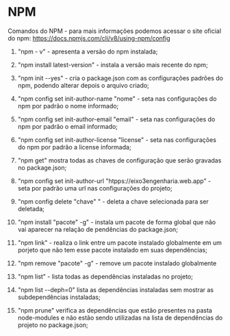 # NPM

Comandos do NPM - para mais informações podemos acessar o site oficial do npm: https://docs.npmjs.com/cli/v8/using-npm/config

1. "npm - v" - apresenta a versão do npm instalada;

2. "npm install latest-version" - instala a versão mais recente do npm;

3. "npm init --yes" - cria o package.json com as configurações padrões do npm, podendo alterar depois o arquivo criado;

4. "npm config set init-author-name "nome" - seta nas configurações do npm por padrão o nome informado;

5. "npm config set init-author-email "email" - seta nas configurações do npm por padrão o email informado; 

6. "npm config set init-author-license "license" - seta nas configurações do npm por padrão a license informada;

7. "npm get" mostra todas as chaves de configuração que serão gravadas no package.json;

8. "npm config set init-author-url "htpps://eixo3engenharia.web.app" - seta por padrão uma url nas configurações do projeto;

9. "npm config delete "chave" " - deleta a chave selecionada para ser deletada;

10. "npm install "pacote" -g" - instala um pacote de forma global que não vai aparecer na relação de pendências do package.json;

11. "npm link" - realiza o link entre um pacote instalado globalmente em um porjeto que não tem esse pacote instalado em suas dependências; 

12. "npm remove "pacote" -g" - remove um pacote instalado globalmente 

13. "npm list" - lista todas as dependências instaladas no projeto; 

14. "npm list --deph=0" lista as dependências instaladas sem mostrar as subdependências instaladas;

15. "npm prune" verifica as dependências que estão presentes na pasta node-modules e não estão sendo utilizadas na lista de dependências do projeto no package.json;         


